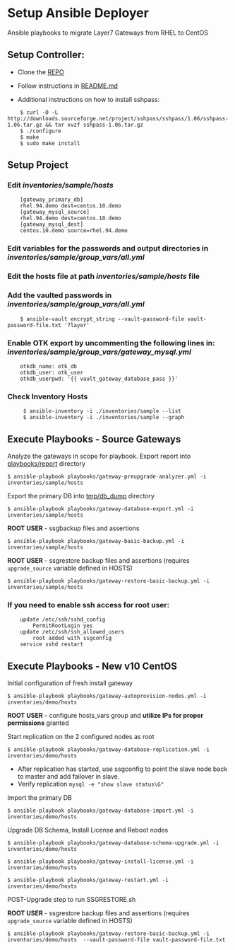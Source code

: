 # Setup Ansible Deployer
Ansible playbooks to migrate Layer7 Gateways from RHEL to CentOS

## Setup Controller:
* Clone the [REPO](https://github.com/CAAPIM/gateway-ansible-playbook)

* Follow instructions in [README.md](https://github.com/CAAPIM/gateway-ansible-playbook/#prerequisites)

* Additional instructions on how to install sshpass:
```
	$ curl -O -L http://downloads.sourceforge.net/project/sshpass/sshpass/1.06/sshpass-1.06.tar.gz && tar xvzf sshpass-1.06.tar.gz
	$ ./configure
	$ make
	$ sudo make install
```

## Setup Project
### Edit *inventories/sample/hosts*
```
	[gateway_primary_db]
	rhel.94.demo dest=centos.10.demo
	[gateway_mysql_source]
	rhel.94.demo dest=centos.10.demo
	[gateway_mysql_dest]
	centos.10.demo source=rhel.94.demo
```

### Edit variables for the passwords and output directories in *inventories/sample/group_vars/all.yml*

### Edit the hosts file at path *inventories/sample/hosts* file 

### Add the vaulted passwords in *inventories/sample/group_vars/all.yml*
```
	$ ansible-vault encrypt_string --vault-password-file vault-password-file.txt '7layer' 
```

### Enable OTK export by uncommenting the following lines in: *inventories/sample/group_vars/gateway_mysql.yml*
```
	otkdb_name: otk_db
	otkdb_user: otk_user
	otkdb_userpwd: '{{ vault_gateway_database_pass }}'
```

###  Check Inventory Hosts
```
	 $ ansible-inventory -i ./inventories/sample --list
	 $ ansible-inventory -i ./inventories/sample --graph
```

## Execute Playbooks - Source Gateways

Analyze the gateways in scope for playbook.  Export report into [playbooks/report]() directory
```
$ ansible-playbook playbooks/gateway-preupgrade-analyzer.yml -i inventories/sample/hosts
```

Export the primary DB into [tmp/db_dump]() directory
```
$ ansible-playbook playbooks/gateway-database-export.yml -i inventories/sample/hosts
```

**ROOT USER** - ssgbackup files and assertions 
```
$ ansible-playbook playbooks/gateway-basic-backup.yml -i inventories/sample/hosts
```

**ROOT USER** - ssgrestore backup files and assertions (requires `upgrade_source` variable defined in HOSTS)
```
$ ansible-playbook playbooks/gateway-restore-basic-backup.yml -i inventories/sample/hosts
```

### If you need to enable ssh access for root user:
```
	update /etc/ssh/sshd_config
		PermitRootLogin yes
	update /etc/ssh/ssh_allowed_users
		root added with ssgconfig
	service sshd restart
```

## Execute Playbooks - New v10 CentOS

Initial configuration of fresh install gateway
```
$ ansible-playbook playbooks/gateway-autoprovision-nodes.yml -i inventories/demo/hosts
```


**ROOT USER** - configure hosts_vars group and **utilize IPs for proper permissions** granted

Start replication on the 2 configured nodes as root
```
$ ansible-playbook playbooks/gateway-database-replication.yml -i inventories/demo/hosts
```
* After replication has started, use ssgconfig to point the slave node back to master and add failover in slave.
* Verify replication ` mysql -e "show slave status\G" `

Import the primary DB
```
$ ansible-playbook playbooks/gateway-database-import.yml -i inventories/demo/hosts
```

Upgrade DB Schema, Install License and Reboot nodes
```
$ ansible-playbook playbooks/gateway-database-schema-upgrade.yml -i inventories/demo/hosts

$ ansible-playbook playbooks/gateway-install-license.yml -i inventories/demo/hosts

$ ansible-playbook playbooks/gateway-restart.yml -i inventories/demo/hosts
```

POST-Upgrade step to run SSGRESTORE.sh


**ROOT USER** - ssgrestore backup files and assertions (requires `upgrade_source` variable defined in HOSTS)
```
$ ansible-playbook playbooks/gateway-restore-basic-backup.yml -i inventories/demo/hosts  --vault-password-file vault-password-file.txt
```


